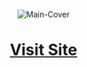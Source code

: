 <div align="center">
  <br />
 <img src="https://github.com/user-attachments/assets/8a1e82ab-bba4-48db-9942-7ba51c82ad46" alt="Main-Cover" border="0">
  <br />


# <a href="https://arpit73881.github.io/Frontend-Practice-Projects/02-Calculator/index.html" target="_blank">Visit Site</a>

</div>

